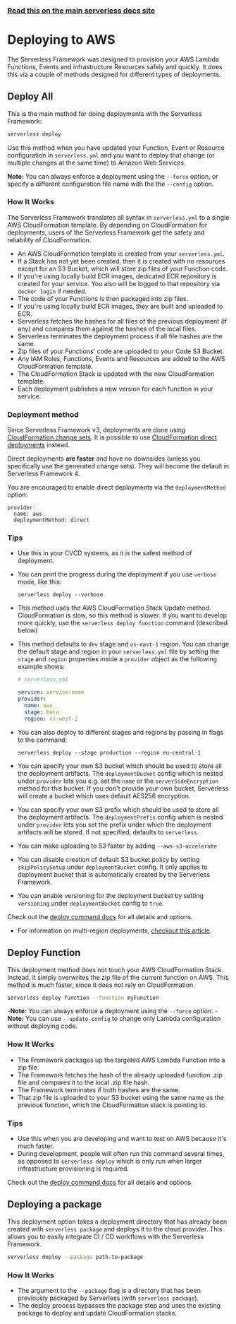 <!--
title: Serverless Framework - Deploying to AWS
description: How to deploy your AWS Lambda functions and their required infrastructure
layout: Doc
-->

<!-- DOCS-SITE-LINK:START automatically generated  -->

### [Read this on the main serverless docs site](https://www.serverless.com/framework/docs/providers/aws/guide/deploying)

<!-- DOCS-SITE-LINK:END -->

# Deploying to AWS

The Serverless Framework was designed to provision your AWS Lambda Functions, Events and infrastructure Resources safely and quickly. It does this via a couple of methods designed for different types of deployments.

## Deploy All

This is the main method for doing deployments with the Serverless Framework:

```bash
serverless deploy
```

Use this method when you have updated your Function, Event or Resource configuration in `serverless.yml` and you want to deploy that change (or multiple changes at the same time) to Amazon Web Services.

**Note:** You can always enforce a deployment using the `--force` option, or specify a different configuration file name with the the `--config` option.

### How It Works

The Serverless Framework translates all syntax in `serverless.yml` to a single AWS CloudFormation template. By depending on CloudFormation for deployments, users of the Serverless Framework get the safety and reliability of CloudFormation.

- An AWS CloudFormation template is created from your `serverless.yml`.
- If a Stack has not yet been created, then it is created with no resources except for an S3 Bucket, which will store zip files of your Function code.
- If you're using locally build ECR images, dedicated ECR repository is created for your service. You also will be logged to that repository via `docker login` if needed.
- The code of your Functions is then packaged into zip files.
- If you're using locally build ECR images, they are built and uploaded to ECR.
- Serverless fetches the hashes for all files of the previous deployment (if any) and compares them against the hashes of the local files.
- Serverless terminates the deployment process if all file hashes are the same.
- Zip files of your Functions' code are uploaded to your Code S3 Bucket.
- Any IAM Roles, Functions, Events and Resources are added to the AWS CloudFormation template.
- The CloudFormation Stack is updated with the new CloudFormation template.
- Each deployment publishes a new version for each function in your service.

### Deployment method

Since Serverless Framework v3, deployments are done using [CloudFormation change sets](https://docs.aws.amazon.com/AWSCloudFormation/latest/UserGuide/using-cfn-updating-stacks-changesets.html). It is possible to use [CloudFormation direct deployments](https://docs.aws.amazon.com/AWSCloudFormation/latest/UserGuide/using-cfn-updating-stacks-direct.html) instead.

Direct deployments **are faster** and have no downsides (unless you specifically use the generated change sets). They will become the default in Serverless Framework 4.

You are encouraged to enable direct deployments via the `deploymentMethod` option:

```
provider:
  name: aws
  deploymentMethod: direct
```

### Tips

- Use this in your CI/CD systems, as it is the safest method of deployment.
- You can print the progress during the deployment if you use `verbose` mode, like this:
  ```
  serverless deploy --verbose
  ```
- This method uses the AWS CloudFormation Stack Update method. CloudFormation is slow, so this method is slower. If you want to develop more quickly, use the `serverless deploy function` command (described below)

- This method defaults to `dev` stage and `us-east-1` region. You can change the default stage and region in your `serverless.yml` file by setting the `stage` and `region` properties inside a `provider` object as the following example shows:

  ```yml
  # serverless.yml

  service: service-name
  provider:
    name: aws
    stage: beta
    region: us-west-2
  ```

- You can also deploy to different stages and regions by passing in flags to the command:

  ```
  serverless deploy --stage production --region eu-central-1
  ```

- You can specify your own S3 bucket which should be used to store all the deployment artifacts.
  The `deploymentBucket` config which is nested under `provider` lets you e.g. set the `name` or the `serverSideEncryption` method for this bucket. If you don't provide your own bucket, Serverless
  will create a bucket which uses default AES256 encryption.

- You can specify your own S3 prefix which should be used to store all the deployment artifacts.
  The `deploymentPrefix` config which is nested under `provider` lets you set the prefix under which the deployment artifacts will be stored. If not specified, defaults to `serverless`.

- You can make uploading to S3 faster by adding `--aws-s3-accelerate`

- You can disable creation of default S3 bucket policy by setting `skipPolicySetup` under `deploymentBucket` config. It only applies to deployment bucket that is automatically created
  by the Serverless Framework.

- You can enable versioning for the deployment bucket by setting `versioning` under `deploymentBucket` config to `true`.

Check out the [deploy command docs](../cli-reference/deploy.md) for all details and options.

- For information on multi-region deployments, [checkout this article](https://serverless.com/blog/build-multiregion-multimaster-application-dynamodb-global-tables).

## Deploy Function

This deployment method does not touch your AWS CloudFormation Stack. Instead, it simply overwrites the zip file of the current function on AWS. This method is much faster, since it does not rely on CloudFormation.

```bash
serverless deploy function --function myFunction
```

-**Note:** You can always enforce a deployment using the `--force` option. -**Note:** You can use `--update-config` to change only Lambda configuration without deploying code.

### How It Works

- The Framework packages up the targeted AWS Lambda Function into a zip file.
- The Framework fetches the hash of the already uploaded function .zip file and compares it to the local .zip file hash.
- The Framework terminates if both hashes are the same.
- That zip file is uploaded to your S3 bucket using the same name as the previous function, which the CloudFormation stack is pointing to.

### Tips

- Use this when you are developing and want to test on AWS because it's much faster.
- During development, people will often run this command several times, as opposed to `serverless deploy` which is only run when larger infrastructure provisioning is required.

Check out the [deploy command docs](../cli-reference/deploy.md) for all details and options.

## Deploying a package

This deployment option takes a deployment directory that has already been created with `serverless package` and deploys it to the cloud provider. This allows you to easily integrate CI / CD workflows with the Serverless Framework.

```bash
serverless deploy --package path-to-package
```

### How It Works

- The argument to the `--package` flag is a directory that has been previously packaged by Serverless (with `serverless package`).
- The deploy process bypasses the package step and uses the existing package to deploy and update CloudFormation stacks.
